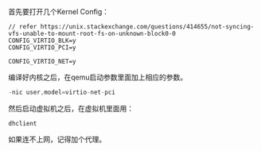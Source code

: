 首先要打开几个Kernel Config：

```
// refer https://unix.stackexchange.com/questions/414655/not-syncing-vfs-unable-to-mount-root-fs-on-unknown-block0-0
CONFIG_VIRTIO_BLK=y
CONFIG_VIRTIO_PCI=y

CONFIG_VIRTIO_NET=y
```

编译好内核之后，在qemu启动参数里面加上相应的参数。

```C
-nic user,model=virtio-net-pci
```

然后启动虚拟机之后，在虚拟机里面用：

```
dhclient
```

如果连不上网，记得加个代理。